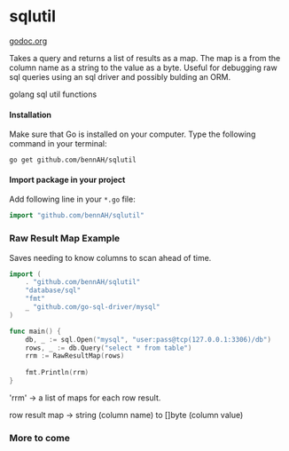 sqlutil
========
[godoc.org](https://godoc.org/github.com/bennAH/sqlutil)

Takes a query and returns a list of results as a map. The map is a from the column name as a string to the value as a byte. Useful for debugging raw sql queries using an sql driver and possibly bulding an ORM.

golang sql util functions

#### Installation
Make sure that Go is installed on your computer.
Type the following command in your terminal:

	go get github.com/bennAH/sqlutil

#### Import package in your project
Add following line in your `*.go` file:
```go
import "github.com/bennAH/sqlutil"
```
### Raw Result Map Example
Saves needing to know columns to scan ahead of time.
```go
import (
	. "github.com/bennAH/sqlutil"
	"database/sql"
	"fmt"
	_ "github.com/go-sql-driver/mysql"
)

func main() {
	db, _ := sql.Open("mysql", "user:pass@tcp(127.0.0.1:3306)/db")
	rows, _ := db.Query("select * from table")
	rrm := RawResultMap(rows)
	
	fmt.Println(rrm)
}
```
'rrm' -> a list of maps for each row result.

row result map -> string (column name) to []byte (column value)

### More to come
